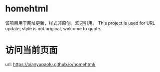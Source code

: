 # homehtml
该项目用于网址更新，样式非原创，欢迎引用。
This project is used for URL update, style is not original, welcome to quote.

# 访问当前页面
url: https://xianyupaolu.github.io/homehtml/
